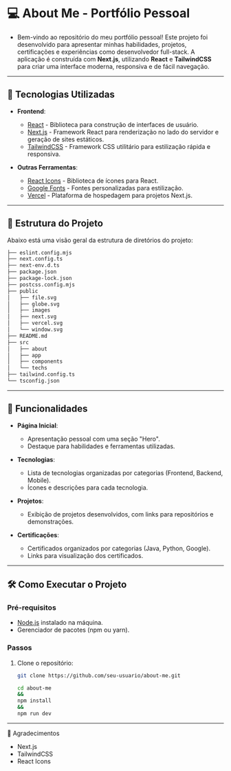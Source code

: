 # 💻 About Me - Portfólio Pessoal

- Bem-vindo ao repositório do meu portfólio pessoal! Este projeto foi desenvolvido para apresentar minhas habilidades, projetos, certificações e experiências como desenvolvedor full-stack. A aplicação é construída com **Next.js**, utilizando **React** e **TailwindCSS** para criar uma interface moderna, responsiva e de fácil navegação.

---

## 🚀 Tecnologias Utilizadas

- **Frontend**:
  - [React](https://reactjs.org/) - Biblioteca para construção de interfaces de usuário.
  - [Next.js](https://nextjs.org/) - Framework React para renderização no lado do servidor e geração de sites estáticos.
  - [TailwindCSS](https://tailwindcss.com/) - Framework CSS utilitário para estilização rápida e responsiva.


- **Outras Ferramentas**:
  - [React Icons](https://react-icons.github.io/react-icons/) - Biblioteca de ícones para React.
  - [Google Fonts](https://fonts.google.com/) - Fontes personalizadas para estilização.
  - [Vercel](https://vercel.com/) - Plataforma de hospedagem para projetos Next.js.

---

## 📂 Estrutura do Projeto

Abaixo está uma visão geral da estrutura de diretórios do projeto:


```bash
├── eslint.config.mjs
├── next.config.ts
├── next-env.d.ts
├── package.json
├── package-lock.json
├── postcss.config.mjs
├── public
│   ├── file.svg
│   ├── globe.svg
│   ├── images
│   ├── next.svg
│   ├── vercel.svg
│   └── window.svg
├── README.md
├── src
│   ├── about
│   ├── app
│   ├── components
│   └── techs
├── tailwind.config.ts
└── tsconfig.json
```


---

## 🌟 Funcionalidades

- **Página Inicial**:
  - Apresentação pessoal com uma seção "Hero".
  - Destaque para habilidades e ferramentas utilizadas.

- **Tecnologias**:
  - Lista de tecnologias organizadas por categorias (Frontend, Backend, Mobile).
  - Ícones e descrições para cada tecnologia.

- **Projetos**:
  - Exibição de projetos desenvolvidos, com links para repositórios e demonstrações.

- **Certificações**:
  - Certificados organizados por categorias (Java, Python, Google).
  - Links para visualização dos certificados.

---


## 🛠️ Como Executar o Projeto

### Pré-requisitos
- [Node.js](https://nodejs.org/) instalado na máquina.
- Gerenciador de pacotes (npm ou yarn).

### Passos
1. Clone o repositório:
   ```bash
   git clone https://github.com/seu-usuario/about-me.git

   cd about-me
   &&
   npm install
   &&
   npm run dev
   ```

---

🙌 Agradecimentos
- Next.js
- TailwindCSS
- React Icons